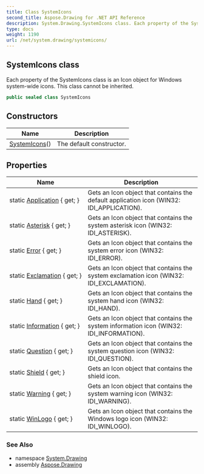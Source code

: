 ```yaml
---
title: Class SystemIcons
second_title: Aspose.Drawing for .NET API Reference
description: System.Drawing.SystemIcons class. Each property of the SystemIcons class is an Icon object for Windows systemwide icons. This class cannot be inherited
type: docs
weight: 1190
url: /net/system.drawing/systemicons/
---
```

## SystemIcons class

Each property of the SystemIcons class is an Icon object for Windows system-wide icons. This class cannot be inherited.

```csharp
public sealed class SystemIcons
```

## Constructors

| Name | Description |
| --- | --- |
| [SystemIcons](systemicons/)() | The default constructor. |

## Properties

| Name | Description |
| --- | --- |
| static [Application](../../system.drawing/systemicons/application/) { get; } | Gets an Icon object that contains the default application icon (WIN32: IDI_APPLICATION). |
| static [Asterisk](../../system.drawing/systemicons/asterisk/) { get; } | Gets an Icon object that contains the system asterisk icon (WIN32: IDI_ASTERISK). |
| static [Error](../../system.drawing/systemicons/error/) { get; } | Gets an Icon object that contains the system error icon (WIN32: IDI_ERROR). |
| static [Exclamation](../../system.drawing/systemicons/exclamation/) { get; } | Gets an Icon object that contains the system exclamation icon (WIN32: IDI_EXCLAMATION). |
| static [Hand](../../system.drawing/systemicons/hand/) { get; } | Gets an Icon object that contains the system hand icon (WIN32: IDI_HAND). |
| static [Information](../../system.drawing/systemicons/information/) { get; } | Gets an Icon object that contains the system information icon (WIN32: IDI_INFORMATION). |
| static [Question](../../system.drawing/systemicons/question/) { get; } | Gets an Icon object that contains the system question icon (WIN32: IDI_QUESTION). |
| static [Shield](../../system.drawing/systemicons/shield/) { get; } | Gets an Icon object that contains the shield icon. |
| static [Warning](../../system.drawing/systemicons/warning/) { get; } | Gets an Icon object that contains the system warning icon (WIN32: IDI_WARNING). |
| static [WinLogo](../../system.drawing/systemicons/winlogo/) { get; } | Gets an Icon object that contains the Windows logo icon (WIN32: IDI_WINLOGO). |

### See Also

* namespace [System.Drawing](../../system.drawing/)
* assembly [Aspose.Drawing](../../)


